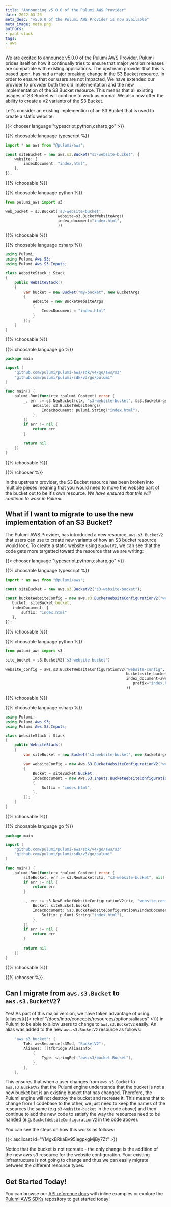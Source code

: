 ```yaml
---
title: "Announcing v5.0.0 of the Pulumi AWS Provider"
date: 2022-03-23
meta_desc: "v5.0.0 of the Pulumi AWS Provider is now available"
meta_image: meta.png
authors:
- paul-stack
tags:
- aws
---
```


We are excited to announce v5.0.0 of the Pulumi AWS Provider. Pulumi prides itself on how it continually tries to ensure
that major version releases are compatible with existing applications. The upstream provider that this is based upon, has had
a major breaking change in the S3 Bucket resource. In order to ensure that our users are not impacted, We have extended
our provider to provider both the old implementation and the new implementation of the S3 Bucket resource.
This means that all existing usages of S3 Bucket will continue to work as normal. We also now offer the ability to
create a v2 variants of the S3 Bucket.

Let's consider an existing implemention of an S3 Bucket that is used to create a static website:

{{< chooser language "typescript,python,csharp,go" >}}

{{% choosable language typescript %}}

```typescript
import * as aws from "@pulumi/aws";

const siteBucket = new aws.s3.Bucket("s3-website-bucket", {
    website: {
        indexDocument: "index.html",
    },
});
```

{{% /choosable %}}

{{% choosable language python %}}

```python
from pulumi_aws import s3

web_bucket = s3.Bucket('s3-website-bucket',
                       website=s3.BucketWebsiteArgs(
                       index_document="index.html",
                       ))
```

{{% /choosable %}}

{{% choosable language csharp %}}

```csharp
using Pulumi;
using Pulumi.Aws.S3;
using Pulumi.Aws.S3.Inputs;

class WebsiteStack : Stack
{
    public WebsiteStack()
    {
        var bucket = new Bucket("my-bucket", new BucketArgs
        {
            Website = new BucketWebsiteArgs
            {
                IndexDocument = "index.html"
            }
        });
    }
}
```

{{% /choosable %}}

{{% choosable language go %}}

```go
package main

import (
	"github.com/pulumi/pulumi-aws/sdk/v4/go/aws/s3"
	"github.com/pulumi/pulumi/sdk/v3/go/pulumi"
)

func main() {
	pulumi.Run(func(ctx *pulumi.Context) error {
		_, err := s3.NewBucket(ctx, "s3-website-bucket", &s3.BucketArgs{
			Website: s3.BucketWebsiteArgs{
				IndexDocument: pulumi.String("index.html"),
			},
		})
		if err != nil {
			return err
		}
		
		return nil
	})
}
```

{{% /choosable %}}

{{% /chooser %}}

In the upstream provider, the S3 Bucket resource has been broken into multiple pieces meaning that you would need to move the website
part of the bucket out to be it's own resource. *We have ensured that this will continue to work in Pulumi.*

## What if I want to migrate to use the new implementation of an S3 Bucket?

The Pulumi AWS Provider, has introduced a new resource, `aws.s3.BucketV2` that users can use to create new variants of
how an S3 bucket resource would look. To create a static website using `BucketV2`, we can see that the code gets more
targetted toward the resource that we are writing:

{{< chooser language "typescript,python,csharp,go" >}}

{{% choosable language typescript %}}

```typescript
import * as aws from "@pulumi/aws";

const siteBucket = new aws.s3.BucketV2("s3-website-bucket");

const bucketWebsiteConfig = new aws.s3.BucketWebsiteConfigurationV2("website-config", {
   bucket: siteBucket.bucket,
   indexDocument: {
       suffix: "index.html"
   },
});
```

{{% /choosable %}}

{{% choosable language python %}}

```python
from pulumi_aws import s3

site_bucket = s3.BucketV2('s3-website-bucket')

website_config = aws.s3.BucketWebsiteConfigurationV2("website-config",
                                                     bucket=site_bucket.bucket,
                                                     index_document=aws.s3.BucketWebsiteConfigurationV2IndexDocumentArgs(
                                                        prefix="index.html",
                                                     ))
```

{{% /choosable %}}

{{% choosable language csharp %}}

```csharp
using Pulumi;
using Pulumi.Aws.S3;
using Pulumi.Aws.S3.Inputs;

class WebsiteStack : Stack
{
    public WebsiteStack()
    {
        var siteBucket = new Bucket("s3-website-bucket", new BucketArgs{});
        
        var websiteConfig = new Aws.S3.BucketWebsiteConfigurationV2("website-config", new Aws.S3.BucketWebsiteConfigurationV2Args
        {
            Bucket = siteBucket.Bucket,
            IndexDocument = new Aws.S3.Inputs.BucketWebsiteConfigurationV2IndexDocumentArgs
            {
                Suffix = "index.html",
            },
        });
    }
}
```

{{% /choosable %}}

{{% choosable language go %}}

```go
package main

import (
	"github.com/pulumi/pulumi-aws/sdk/v4/go/aws/s3"
	"github.com/pulumi/pulumi/sdk/v3/go/pulumi"
)

func main() {
	pulumi.Run(func(ctx *pulumi.Context) error {
		siteBucket, err := s3.NewBucket(ctx, "s3-website-bucket", nil)
		if err != nil {
			return err
		}

		_, err := s3.NewBucketWebsiteConfigurationV2(ctx, "website-config", &s3.BucketWebsiteConfigurationV2Args{
			Bucket: siteBucket.bucket,
			IndexDocument: &s3.BucketWebsiteConfigurationV2IndexDocumentArgs{
				Suffix: pulumi.String("index.html"),
			},
		})
		if err != nil {
			return err
        }
		
		return nil
	})
}
```

{{% /choosable %}}

{{% /chooser %}}

## Can I migrate from `aws.s3.Bucket` to `aws.s3.BucketV2`?

Yes! As part of this major version, we have taken advantage of using [aliases]({{< relref "/docs/intro/concepts/resources/options/aliases" >}}) in Pulumi to be able to allow users to
change to `aws.s3.BucketV2` easily. An alias was added to the new `aws.s3.BucketV2` resource as follows:

```go
    "aws_s3_bucket": {
        Tok: awsResource(s3Mod, "BucketV2"),
        Aliases: []tfbridge.AliasInfo{
            {
                Type: stringRef("aws:s3/bucket:Bucket"),
            },
        },
    },
```

This ensures that when a user changes from `aws.s3.Bucket` to `aws.s3.BucketV2` that the Pulumi engine understands that
the bucket is not a new bucket but is an existing bucket that has changed. Therefore, the Pulumi engine will not destroy
the bucket and recreate it. This means that to change from 1 codebase to the other, we just need to keep the names of the
resources the same (e.g `s3-website-bucket` in the code above) and then continue to add the new code to satisfy the way the
resources need to be handed (e.g. `BucketWebsiteConfigurationV2` in the code above).

You can see the steps on how this works as follows:

{{< asciicast id="YMgxBRkaBv95iegpkgMjBy7Zt" >}}

Notice that the bucket is not recreate - the only change is the addition of the new aws s3 resource for the website configuration.
Your existing infrastructure is not going to change and thus we can easily migrate between the different resource types.

## Get Started Today!

You can browse our [API reference docs](https://www.pulumi.com/registry/packages/aws/) with inline examples or explore 
the [Pulumi AWS SDKs](https://github.com/pulumi/pulumi-aws) repository to get started today!
